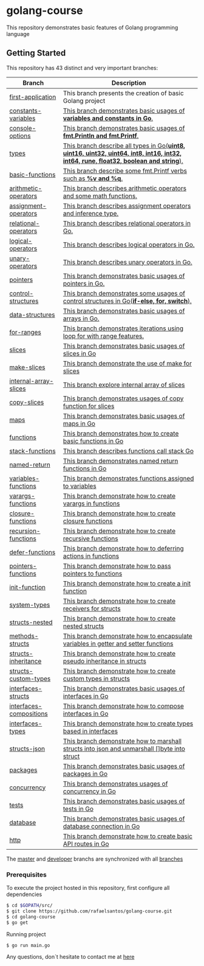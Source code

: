 # golang-course

This repository demonstrates basic features of Golang programming language

## Getting Started

This repository has 43 distinct and very important branches:

| Branch | Description |
| --- | --- |
| [first-application](https://github.com/rafaelsantos/golang-course/tree/feature/first-application) | This branch presents the creation of basic Golang project |
| [constants-variables](https://github.com/rafaelsantos/golang-course/tree/feature/constants-variables) | [This branch demonstrates basic usages of **variables and constants in Go**.](https://github.com/rafaelsantos/golang-course/commit/065cba20b9871f9d714b7b162ea7bb5e710af3f0) |
| [console-options](https://github.com/rafaelsantos/golang-course/tree/feature/console-options) | [This branch demonstrates basic usages of **fmt.Println and fmt.Printf**.](https://github.com/rafaelsantos/golang-course/commit/815ebee927d4b953aefb77d421e0b4faafb1e8a5) |
| [types](https://github.com/rafaelsantos/golang-course/tree/feature/types) | [This branch describe all types in Go(**uint8, uint16, uint32, uint64, int8, int16, int32, int64, rune, float32, boolean and string**).](https://github.com/rafaelsantos/golang-course/commit/293827fae019670b09b59e42f611ac6ae61e4542) |
| [basic-functions](https://github.com/rafaelsantos/golang-course/tree/feature/basic-functions) | [This branch describe some fmt.Printf verbs such as **%v and %q**.](https://github.com/rafaelsantos/golang-course/commit/6751240bf87ba763b23b3786106a65c35b4791cd) |
| [arithmetic-operators](https://github.com/rafaelsantos/golang-course/tree/feature/arithmetic-operators) | [This branch describes arithmetic operators and some math functions.](https://github.com/rafaelsantos/golang-course/commit/4c1546ee2c7fe82287d64211a3535903f5f96c1a) |
| [assignment-operators](https://github.com/rafaelsantos/golang-course/tree/feature/assignment-operators) | [This branch describes assignment operators and inference type.](https://github.com/rafaelsantos/golang-course/commit/b9ce553d135767af0914fa6a3d559f5562a423da) |
| [relational-operators](https://github.com/rafaelsantos/golang-course/tree/feature/relational-operators) | [This branch describes relational operators in Go.](https://github.com/rafaelsantos/golang-course/commit/23ccd09f543ffd15c3fee07822dfbad7e7438951) |
| [logical-operators](https://github.com/rafaelsantos/golang-course/tree/feature/logical-operators) | [This branch describes logical operators in Go.](https://github.com/rafaelsantos/golang-course/commit/329644ea16173e9f455ca3b1b18eefbb6f90b282) |
| [unary-operators](https://github.com/rafaelsantos/golang-course/tree/feature/unary-operators) | [This branch describes unary operators in Go.](https://github.com/rafaelsantos/golang-course/commit/8428bfdf51b8f7ba29379100d53cb593db58d17b) |
| [pointers](https://github.com/rafaelsantos/golang-course/tree/feature/pointers) | [This branch demonstrates basic usages of pointers in Go.](https://github.com/rafaelsantos/golang-course/commit/4397e6bd33c383067f9d62bee4ee42aeb807738d) |
| [control-structures](https://github.com/rafaelsantos/golang-course/tree/feature/control-structures) | [This branch demonstrates some usages of control structures in Go(**if-else, for, switch**).](https://github.com/rafaelsantos/golang-course/commit/ee5b2bc3fde57111d736dd22cca664f9c1f77afa) |
| [data-structures](https://github.com/rafaelsantos/golang-course/tree/feature/data-structures) | [This branch demonstrates basic usages of arrays in Go.](https://github.com/rafaelsantos/golang-course/commit/058791a2e3e25c3ac35eef682fbdd07546c96c3d) |
| [for-ranges](https://github.com/rafaelsantos/golang-course/tree/feature/for-ranges) | [This branch demonstrates iterations using loop for with range features.](https://github.com/rafaelsantos/golang-course/commit/86236c24131b89d120338a4642f09128d04d8570) |
| [slices](https://github.com/rafaelsantos/golang-course/tree/feature/slices) | [This branch demonstrates basic usages of slices in Go](https://github.com/rafaelsantos/golang-course/commit/6bff75502d90995605f25a0409948317493b3733) |
| [make-slices](https://github.com/rafaelsantos/golang-course/tree/feature/make-slices) | [This branch demonstrate the use of make for slices](https://github.com/rafaelsantos/golang-course/commit/369ab82af690f41e61a5114cd9fee11ff619c8fa) |
| [internal-array-slices](https://github.com/rafaelsantos/golang-course/tree/feature/internal-array-slices) | [This branch explore internal array of slices](https://github.com/rafaelsantos/golang-course/commit/9c3690dceff3184b8cea0201b68eaf848017d005) |
| [copy-slices](https://github.com/rafaelsantos/golang-course/tree/feature/copy-slices) | [This branch demonstrates usages of copy function for slices](https://github.com/rafaelsantos/golang-course/commit/353d80e4cbdefa8a8fdad6cfe9a648639d24eef4) |
| [maps](https://github.com/rafaelsantos/golang-course/tree/feature/maps) | [This branch demonstrates basic usages of maps in Go](https://github.com/rafaelsantos/golang-course/commit/e7020bbdbec322c68808d2b1bb20c8d3b4ae1e97) |
| [functions](https://github.com/rafaelsantos/golang-course/tree/feature/functions) | [This branch demonstrates how to create basic functions in Go](https://github.com/rafaelsantos/golang-course/commit/edd70bbfed837d460eebcbddd55cb74fae523804) |
| [stack-functions](https://github.com/rafaelsantos/golang-course/tree/feature/stack-functions) | [This branch describes functions call stack Go](https://github.com/rafaelsantos/golang-course/commit/21d76f330324bb93e6a6a1836dfbe8f260ed1ed8) |
| [named-return](https://github.com/rafaelsantos/golang-course/tree/feature/named-return) | [This branch demonstrates named return functions in Go](https://github.com/rafaelsantos/golang-course/commit/1383d6bc9d78eb5c4ae83eb5df45f1735d5b21d5) |
| [variables-functions](https://github.com/rafaelsantos/golang-course/tree/feature/variables-functions) | [This branch demonstrates functions assigned to variables](https://github.com/rafaelsantos/golang-course/commit/afa13909338f6bcfbf8ff44a1ac0a8ae5bf97bac) |
| [varargs-functions](https://github.com/rafaelsantos/golang-course/tree/feature/varargs-functions) | [This branch demonstrate how to create varargs in functions](https://github.com/rafaelsantos/golang-course/commit/ac343d0e6ef7c1f90d97ab3cf7bb74b28efb4c8b) |
| [closure-functions](https://github.com/rafaelsantos/golang-course/tree/feature/closure-functions) | [This branch demonstrate how to create closure functions](https://github.com/rafaelsantos/golang-course/commit/528df16e9e93a5ed855b8162653c4f6cab1f18e3) |
| [recursion-functions](https://github.com/rafaelsantos/golang-course/tree/feature/recursion-functions) | [This branch demonstrate how to create recursive functions](https://github.com/rafaelsantos/golang-course/commit/2fa31deead1616e39c8d2b1337367ef05d2f00d6) |
| [defer-functions](https://github.com/rafaelsantos/golang-course/tree/feature/defer-functions) | [This branch demonstrate how to deferring actions in functions](https://github.com/rafaelsantos/golang-course/commit/cd5c825cffc73a56b1a286dee4d7fe63549dc331) |
| [pointers-functions](https://github.com/rafaelsantos/golang-course/tree/feature/pointers-functions) | [This branch demonstrate how to pass pointers to functions](https://github.com/rafaelsantos/golang-course/commit/1b23341d0276a9f4f5bf8d9288f34f8ce4e56332) |
| [init-function](https://github.com/rafaelsantos/golang-course/tree/feature/init-functions) | [This branch demonstrate how to create a init function](https://github.com/rafaelsantos/golang-course/commit/43c2f5a56ef216584d17add69bc6c1f0273a146e) |
| [system-types](https://github.com/rafaelsantos/golang-course/tree/feature/systems-types) | [This branch demonstrate how to create receivers for structs](https://github.com/rafaelsantos/golang-course/commit/59b382629275ad39a42bf7fb3188ddd328642489) |
| [structs-nested](https://github.com/rafaelsantos/golang-course/tree/feature/structs-nested) | [This branch demonstrate how to create nested structs](https://github.com/rafaelsantos/golang-course/commit/9d4e9c3c0acf513362777c6936f83b15f0b2abed) |
| [methods-structs](https://github.com/rafaelsantos/golang-course/tree/feature/methods-structs) | [This branch demonstrate how to encapsulate variables in getter and setter functions](https://github.com/rafaelsantos/golang-course/commit/dee42e4af0612d0899f128832e8cf746740b0e09) |
| [structs-inheritance](https://github.com/rafaelsantos/golang-course/tree/feature/structs-inheritance) | [This branch demonstrate how to create pseudo inheritance in structs](https://github.com/rafaelsantos/golang-course/commit/a662bcf9086275ef5e97b7ce203a91de10a4be35) |
| [structs-custom-types](https://github.com/rafaelsantos/golang-course/tree/feature/structs-custom-types) | [This branch demonstrate how to create custom types in structs](https://github.com/rafaelsantos/golang-course/commit/5900c01df72a92c3ef0ca0d394e1664cd0e70001) |
| [interfaces-structs](https://github.com/rafaelsantos/golang-course/tree/feature/interfaces-structs) | [This branch demonstrates basic usages of interfaces in Go](https://github.com/rafaelsantos/golang-course/commit/a860d95b2a3bbcd22fb7e482b49c828dc5cf3a81) |
| [interfaces-compositions](https://github.com/rafaelsantos/golang-course/tree/feature/interfaces-compositions) | [This branch demonstrate how to compose interfaces in Go](https://github.com/rafaelsantos/golang-course/commit/09fff2d7598a4468691609437d397be894f1e306) |
| [interfaces-types](https://github.com/rafaelsantos/golang-course/tree/feature/interfaces-types) | [This branch demonstrate how to create types based in interfaces](https://github.com/rafaelsantos/golang-course/commit/e69eb9dca22a9a865074739efab0492592b0f6dd) |
| [structs-json](https://github.com/rafaelsantos/golang-course/tree/feature/structs-json) | [This branch demonstrate how to marshall structs into json and unmarshall []byte into struct](https://github.com/rafaelsantos/golang-course/commit/a51f5c5ad5cf2d0f2608e955055089726c4b9627) |
| [packages](https://github.com/rafaelsantos/golang-course/tree/feature/packages) | [This branch demonstrates basic usages of packages in Go](https://github.com/rafaelsantos/golang-course/commit/2676b728a41a79f739d73fc36af870552ea539ac) |
| [concurrency](https://github.com/rafaelsantos/golang-course/tree/feature/concurrency) | [This branch demonstrates usages of concurrency in Go](https://github.com/rafaelsantos/golang-course/commit/8d20a03cb8d901c20826e749b3b11abc39441509) |
| [tests](https://github.com/rafaelsantos/golang-course/tree/feature/tests) | [This branch demonstrates basic usages of tests in Go](https://github.com/rafaelsantos/golang-course/commit/8eb8358182f94d7f5103edf707ebc5edf99d2c67) |
| [database](https://github.com/rafaelsantos/golang-course/tree/feature/database) | [This branch demonstrates basic usages of database connection in Go](https://github.com/rafaelsantos/golang-course/commit/e3c6882b6afd0f5bc931ffd60c59fb853e986486) |
| [http](https://github.com/rafaelsantos/golang-course/tree/feature/http) | [This branch demonstrate how to create basic API routes in Go](https://github.com/rafaelsantos/golang-course/commit/9066e60714a302bba98460a5a05fab1461c43be9) |

The [master](https://github.com/rafaelsantos/golang-course) and [developer](https://github.com/rafaelsantos/golang-course/tree/develop) branchs are synchronized with all [branches](https://github.com/rafaelsantos/golang-course/branches/all)

### Prerequisites

To execute the project hosted in this repository, first configure all dependencies

```sh
$ cd $GOPATH/src/
$ git clone https://github.com/rafaelsantos/golang-course.git
$ cd golang-course
$ go get
```

Running project

```sh
$ go run main.go
```

Any questions, don´t hesitate to contact me at [here](mailto:santos.rafaelbs@gmail.com)
